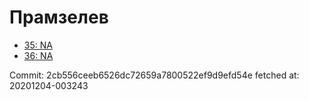 # Прамзелев
- [35: NA](35.md)
- [36: NA](36.md)

Commit: 2cb556ceeb6526dc72659a7800522ef9d9efd54e
 fetched at: 20201204-003243
